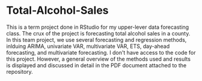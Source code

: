 # Total-Alcohol-Sales
This is a term project done in RStudio for my upper-lever data forecasting class. The crux of the project is forecasting total alcohol sales in a county. In this team project, we use several forecasting and regression methods, inlduing ARIMA, univariate VAR, multivariate VAR, ETS, day-ahead forecasting, and multivariate forecasting. I don't have access to the code for this project. However, a general overview of the methods used and results is displayed and discussed in detail in the PDF document attached to the repository.
